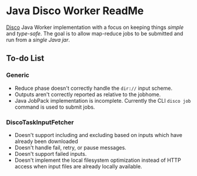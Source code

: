 Java Disco Worker ReadMe
========================

[Disco](http://discoproject.org) Java Worker implementation with a
focus on keeping things *simple* and *type-safe*. The goal is to allow
map-reduce jobs to be submitted and run from a *single Java jar*.

To-do List
----------

### Generic

* Reduce phase doesn't correctly handle the `dir://` input scheme.
* Outputs aren't correctly reported as relative to the jobhome.
* Java JobPack implementation is incomplete. Currently the CLI `disco
  job` command is used to submit jobs.

### DiscoTaskInputFetcher

* Doesn't support including and excluding based on inputs
  which have already been downloaded
* Doesn't handle fail, retry, or pause messages.
* Doesn't support failed inputs.
* Doesn't implement the local filesystem optimization instead of HTTP
  access when input files are already locally available.

